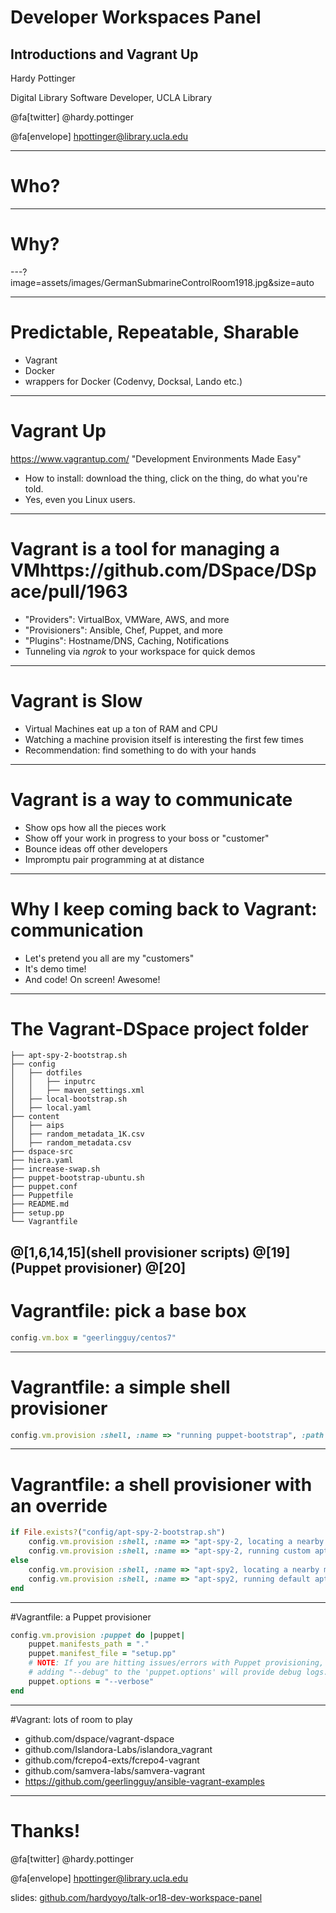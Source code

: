 # Developer Workspaces Panel
## Introductions and Vagrant Up

Hardy Pottinger

Digital Library Software Developer, UCLA Library

@fa[twitter] @hardy.pottinger

@fa[envelope] hpottinger@library.ucla.edu

---
# Who?

---
# Why?

---?image=assets/images/GermanSubmarineControlRoom1918.jpg&size=auto

---
# Predictable, Repeatable, Sharable
* Vagrant
* Docker
* wrappers for Docker (Codenvy, Docksal, Lando etc.)

---
# Vagrant Up
https://www.vagrantup.com/
"Development Environments Made Easy"
* How to install: download the thing, click on the thing, do what you're told.
* Yes, even you Linux users.

---
# Vagrant is a tool for managing a VMhttps://github.com/DSpace/DSpace/pull/1963
* "Providers": VirtualBox, VMWare, AWS, and more
* "Provisioners": Ansible, Chef, Puppet, and more
* "Plugins": Hostname/DNS, Caching, Notifications
* Tunneling via *ngrok* to your workspace for quick demos

---
# Vagrant is Slow
* Virtual Machines eat up a ton of RAM and CPU
* Watching a machine provision itself is interesting the first few times
* Recommendation: find something to do with your hands

---
# Vagrant is a way to communicate
* Show ops how all the pieces work
* Show off your work in progress to your boss or "customer"
* Bounce ideas off other developers
* Impromptu pair programming at at distance

---
# Why I keep coming back to Vagrant: communication
* Let's pretend you all are my "customers"
* It's demo time!
* And code! On screen! Awesome!

---
# The Vagrant-DSpace project folder
```
├── apt-spy-2-bootstrap.sh
├── config
│   ├── dotfiles
│   │   ├── inputrc
│   │   ├── maven_settings.xml
│   ├── local-bootstrap.sh
│   ├── local.yaml
├── content
│   ├── aips
│   ├── random_metadata_1K.csv
│   ├── random_metadata.csv
├── dspace-src
├── hiera.yaml
├── increase-swap.sh
├── puppet-bootstrap-ubuntu.sh
├── puppet.conf
├── Puppetfile
├── README.md
├── setup.pp
└── Vagrantfile
```
@[1,6,14,15](shell provisioner scripts)
@[19](Puppet provisioner)
@[20]
---
# Vagrantfile: pick a base box
```ruby
config.vm.box = "geerlingguy/centos7"
```
---
# Vagrantfile: a simple shell provisioner
```ruby
config.vm.provision :shell, :name => "running puppet-bootstrap", :path => "puppet-bootstrap-ubuntu.sh"
```
---
# Vagrantfile: a shell provisioner with an override
```ruby
if File.exists?("config/apt-spy-2-bootstrap.sh")
    config.vm.provision :shell, :name => "apt-spy-2, locating a nearby mirror", :inline => "echo '   > > > running local apt-spy2 to locate a nearby mirror (for quicker installs). Do not worry if it shows an error, it will be OK, there is a fallback.'"
    config.vm.provision :shell, :name => "apt-spy-2, running custom apt-spy-2-bootstrap", :path => "config/apt-spy-2-bootstrap.sh"
else
    config.vm.provision :shell, :name => "apt-spy2, locating a nearby mirror", :inline => "echo '   > > > running default apt-spy2 to locate a nearby mirror (for quicker installs). Do not worry if it shows an error, it will be OK, there is a fallback.'"
    config.vm.provision :shell, :name => "apt-spy2, running default apt-spy-2-bootstrap", :path => "apt-spy-2-bootstrap.sh"
end
```
---
#Vagrantfile: a Puppet provisioner
```ruby
config.vm.provision :puppet do |puppet|
    puppet.manifests_path = "."
    puppet.manifest_file = "setup.pp"
    # NOTE: If you are hitting issues/errors with Puppet provisioning,
    # adding "--debug" to the 'puppet.options' will provide debug logs.
    puppet.options = "--verbose"
end
```
---
#Vagrant: lots of room to play
 * github.com/dspace/vagrant-dspace
 * github.com/Islandora-Labs/islandora_vagrant
 * github.com/fcrepo4-exts/fcrepo4-vagrant
 * github.com/samvera-labs/samvera-vagrant
 * https://github.com/geerlingguy/ansible-vagrant-examples

---
# Thanks!

@fa[twitter] @hardy.pottinger

@fa[envelope] hpottinger@library.ucla.edu

slides: [github.com/hardyoyo/talk-or18-dev-workspace-panel](https://github.com/hardyoyo/talk-or18-dev-workspace-panel)
